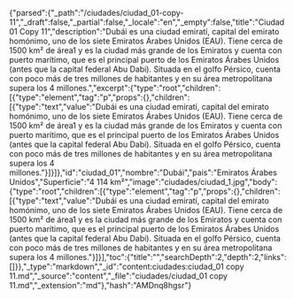 {"parsed":{"_path":"/ciudades/ciudad_01-copy-11","_draft":false,"_partial":false,"_locale":"en","_empty":false,"title":"Ciudad01 Copy 11","description":"Dubái es una ciudad emiratí, capital del emirato homónimo, uno de los siete Emiratos Árabes Unidos (EAU). Tiene cerca de 1500 km² de área1​ y es la ciudad más grande de los Emiratos y cuenta con puerto marítimo, que es el principal puerto de los Emiratos Árabes Unidos (antes que la capital federal Abu Dabi). Situada en el golfo Pérsico, cuenta con poco más de tres millones de habitantes y en su área metropolitana supera los 4 millones.","excerpt":{"type":"root","children":[{"type":"element","tag":"p","props":{},"children":[{"type":"text","value":"Dubái es una ciudad emiratí, capital del emirato homónimo, uno de los siete Emiratos Árabes Unidos (EAU). Tiene cerca de 1500 km² de área1​ y es la ciudad más grande de los Emiratos y cuenta con puerto marítimo, que es el principal puerto de los Emiratos Árabes Unidos (antes que la capital federal Abu Dabi). Situada en el golfo Pérsico, cuenta con poco más de tres millones de habitantes y en su área metropolitana supera los 4 millones."}]}]},"id":"ciudad_01","nombre":"Dubái","pais":"Emiratos Árabes Unidos","Superficie":"4 114 km²","image":"ciudades/ciudad_1.jpg","body":{"type":"root","children":[{"type":"element","tag":"p","props":{},"children":[{"type":"text","value":"Dubái es una ciudad emiratí, capital del emirato homónimo, uno de los siete Emiratos Árabes Unidos (EAU). Tiene cerca de 1500 km² de área1​ y es la ciudad más grande de los Emiratos y cuenta con puerto marítimo, que es el principal puerto de los Emiratos Árabes Unidos (antes que la capital federal Abu Dabi). Situada en el golfo Pérsico, cuenta con poco más de tres millones de habitantes y en su área metropolitana supera los 4 millones."}]}],"toc":{"title":"","searchDepth":2,"depth":2,"links":[]}},"_type":"markdown","_id":"content:ciudades:ciudad_01 copy 11.md","_source":"content","_file":"ciudades/ciudad_01 copy 11.md","_extension":"md"},"hash":"AMDnq8hgsr"}